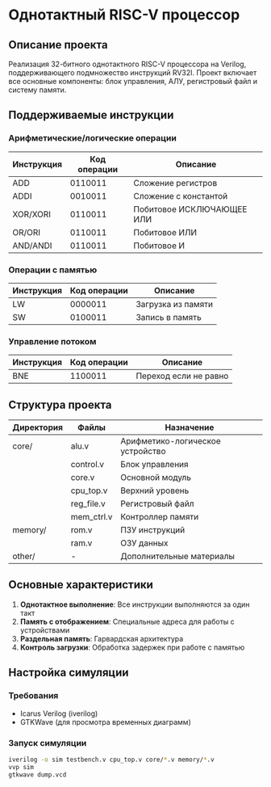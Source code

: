 # Однотактный RISC-V процессор

## Описание проекта
Реализация 32-битного однотактного RISC-V процессора на Verilog, поддерживающего подмножество инструкций RV32I. Проект включает все основные компоненты: блок управления, АЛУ, регистровый файл и систему памяти.

## Поддерживаемые инструкции

### Арифметические/логические операции
| Инструкция | Код операции | Описание                |
|------------|--------------|-------------------------|
| ADD        | 0110011      | Сложение регистров      |
| ADDI       | 0010011      | Сложение с константой   |
| XOR/XORI   | 0110011      | Побитовое ИСКЛЮЧАЮЩЕЕ ИЛИ|
| OR/ORI     | 0110011      | Побитовое ИЛИ           |
| AND/ANDI   | 0110011      | Побитовое И             |

### Операции с памятью
| Инструкция | Код операции | Описание                |
|------------|--------------|-------------------------|
| LW         | 0000011      | Загрузка из памяти      |
| SW         | 0100011      | Запись в память         |

### Управление потоком
| Инструкция | Код операции | Описание                |
|------------|--------------|-------------------------|
| BNE        | 1100011      | Переход если не равно   |

## Структура проекта
| Директория   | Файлы               | Назначение                     |
|--------------|---------------------|--------------------------------|
| core/        | alu.v               | Арифметико-логическое устройство |
|              | control.v           | Блок управления                |
|              | core.v              | Основной модуль                |
|              | cpu_top.v           | Верхний уровень                |
|              | reg_file.v          | Регистровый файл               |
|              | mem_ctrl.v          | Контроллер памяти              |
| memory/      | rom.v               | ПЗУ инструкций                 |
|              | ram.v               | ОЗУ данных                     |
| other/       | -                   | Дополнительные материалы       |

## Основные характеристики

1. **Однотактное выполнение**: Все инструкции выполняются за один такт
2. **Память с отображением**: Специальные адреса для работы с устройствами
3. **Раздельная память**: Гарвардская архитектура
4. **Контроль загрузки**: Обработка задержек при работе с памятью

## Настройка симуляции

### Требования
- Icarus Verilog (iverilog)
- GTKWave (для просмотра временных диаграмм)

### Запуск симуляции
```bash
iverilog -o sim testbench.v cpu_top.v core/*.v memory/*.v
vvp sim
gtkwave dump.vcd
